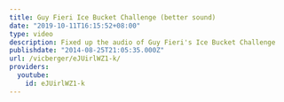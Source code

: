 ```yaml
---
title: Guy Fieri Ice Bucket Challenge (better sound)
date: "2019-10-11T16:15:52+08:00"
type: video
description: Fixed up the audio of Guy Fieri's Ice Bucket Challenge
publishdate: "2014-08-25T21:05:35.000Z"
url: /vicberger/eJUirlWZ1-k/
providers:
  youtube:
    id: eJUirlWZ1-k
---
```


